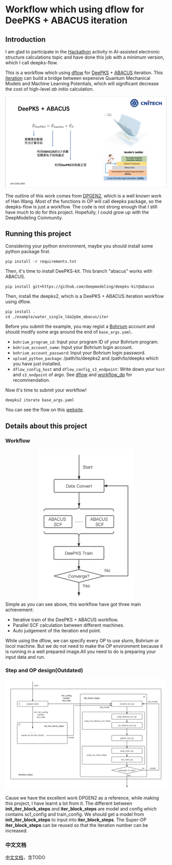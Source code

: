 # Workflow which using dflow for DeePKS + ABACUS iteration

## Introduction
I am glad to participate in the [Hackathon](https://github.com/deepmodeling-activity/hackathon2022) activity in AI-assisted electronic structure calculations topic and have done this job with a minimum version, which I call deepks-flow.

This is a workflow which using [dflow](https://github.com/deepmodeling/dflow) for [DeePKS](https://github.com/deepmodeling/deepks-kit) + [ABACUS](https://github.com/deepmodeling/abacus-develop) iteration. This [iteration](https://arxiv.org/abs/2206.10093) can build a bridge between expensive Quantum Mechanical Models and Machine Learning Potentials, which will significant decrease the cost of high-level $ab$ $initio$ calculation.

<div align=center>
<img src="./image/2022-09-06-20-31-27.png" width="700">
</div>

The outline of this work comes from [DPGEN2](https://github.com/deepmodeling/dpgen2), which is a well known work of Han Wang. Most of the functions in OP will call deepks package, so the deepks-flow is just a workflow. The code is not strong enough that I still have much to do for this project. Hopefully, I could grow up with the DeepModeling Community.

## Running this project
Considering your python environment, maybe you should install some python package first.

```
pip install -r requirements.txt
```
Then, it's time to install DeePKS-kit. This branch "abacus" works with ABACUS. 
```
pip install git+https://github.com/deepmodeling/deepks-kit@abacus
```
Then, install the deepks2, which is a DeePKS + ABACUS iteration workflow using dflow.
```
pip install .
cd ./example/water_single_lda2pbe_abacus/iter
```
Before you submit the example, you may regist a [Bohrium](https://bohrium.dp.tech) account and should modify some args around the end of `base_args.yaml`.

- `bohrium_program_id`: Input your program ID of your Bohrium program.
- `bohrium_account_name`: Input your Bohrium login account.
- `bohrium_account_password`: Input your Bohrium login password.
- `upload_python_package`: /path/to/deepks2 and /path/to/deepks which you have just installed.
- `dflow_config_host` and `dflow_config_s3_endpoint`: Write down your `host` and `s3_endpoint` of argo. See [dflow](https://github.com/deepmodeling/dflow) and [workflow_dp](http://39.106.93.187:32746/help) for recommendation.

Now it's time to submit your workflow!
```
deepks2 iterate base_args.yaml
```
You can see the flow on this [website](http://39.106.93.187:32746).

## Details about this project
### Workflow
<div align=center>
<img src="./image/2022-08-30-15-05-59.png" width="300">
</div>
Simple as you can see above, this workflow have got three main achievement:

- Iterative train of the DeePKS + ABACUS workflow.
- Parallel SCF calculation between different machines.
- Auto judgement of the iteration end point.
  
While using the dflow, we can specify every OP to use slurm, Bohrium or locol machine. But we do not need to make the OP environment because it is running in a well prepared image.All you need to do is preparing your input data and run.

### Step and OP design(Outdated)
<div align=center>
<img src="./image/2022-08-30-17-50-05.png" width="700">
</div>

Cause we have the excellent work DPGEN2 as a reference, while making this project, I have learnt a lot from it.
The different between **init_iter_block_steps** and **iter_block_steps** are model and config which contains scf_config and train_config. We should get a model from **init_iter_block_steps** to input into **iter_block_steps**.
The Super-OP **iter_block_steps** can be reused so that the iteration number can be increased.

### 中文文档
[中文文档](https://vks4ujoqp8.feishu.cn/docx/doxcnAywuNxkdsNTBnkTXDs1jRc)，含TODO